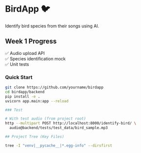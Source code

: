 # BirdApp :bird: 

Identify bird species from their songs using AI.

## Week 1 Progress
✅ Audio upload API  
✅ Species identification mock  
✅ Unit tests

### Quick Start
```bash
git clone https://github.com/yourname/birdapp
cd birdapp/backend
pip install -e .
uvicorn app.main:app --reload

### Test

# With test audio (from project root)
http --multipart POST http://localhost:8000/identify-bird/ \
  audio@backend/tests/test_data/bird_sample.mp3

## Project Tree (Key Files)

tree -I "venv|__pycache__|*.egg-info" --dirsfirst
